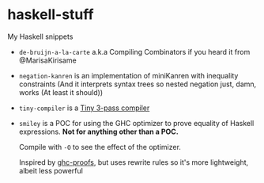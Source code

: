 # haskell-stuff
My Haskell snippets

- `de-bruijn-a-la-carte` a.k.a Compiling Combinators if you heard it from @MarisaKirisame
- `negation-kanren` is an implementation of miniKanren with inequality constraints (And it interprets syntax trees so nested negation just, damn, works (At least it should))
- `tiny-compiler` is a [Tiny 3-pass compiler](https://www.codewars.com/kata/tiny-three-pass-compiler)
- `smiley` is a POC for using the GHC optimizer to prove equality of Haskell expressions. **Not for anything other than a POC.**

    Compile with `-O` to see the effect of the optimizer.

    Inspired by [ghc-proofs]( https://github.com/nomeata/ghc-proofs), but uses rewrite rules so it's more lightweight, albeit less powerful